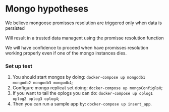 # Mongo hypotheses

We believe mongoose promisses resolution are triggered only when data is persisted

Will result in a trusted data managent using the promisse resolution function

We will have confidence to proceed when have promisses resolution working properly even if one of the mongo instances dies.

### Set up test

1. You should start mongos by doing: `docker-compose up mongodb1 mongodb2 mongodb3 mongodb4`;
2. Configure mongo replicat set doing: `docker-compose up mongoConfigRs0`;
3. If you want to tail the oplogs you can do: `docker-compose up oplog1 oplog2 oplog3 oplog4`;
4. Then you can run a sample app by: `docker-compose up insert_app`.
